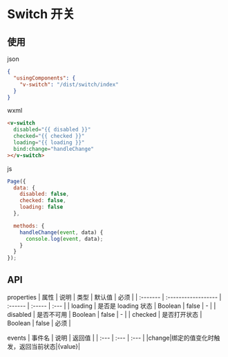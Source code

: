 # Switch 开关

## 使用

json

```json
{
  "usingComponents": {
    "v-switch": "/dist/switch/index"
  }
}
```

wxml

```html
<v-switch
  disabled="{{ disabled }}"
  checked="{{ checked }}"
  loading="{{ loading }}"
  bind:change="handleChange"
></v-switch>
```

js

```js
Page({
  data: {
    disabled: false,
    checked: false,
    loading: false
  },

  methods: {
    handleChange(event, data) {
      console.log(event, data);
    }
  }
});
```

## API

properties
| 属性 | 说明 | 类型 | 默认值 | 必须 |
| :------- | :------------------ | :------ | :----- | :--- |
| loading | 是否是 loading 状态 | Boolean | false | - |
| disabled | 是否不可用 | Boolean | false | - |
| checked | 是否打开状态 | Boolean | false | 必须 |

events
| 事件名 | 说明 | 返回值 |
| :--- | :--- | :--- |
|change|绑定的值变化时触发，返回当前状态|{value}|
